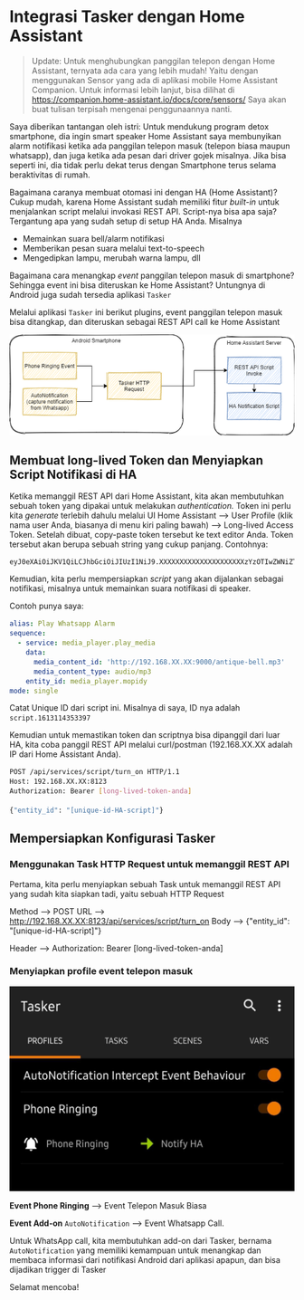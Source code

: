 # Integrasi Tasker dengan Home Assistant

> Update: Untuk menghubungkan panggilan telepon dengan Home Assistant, ternyata ada cara yang lebih mudah! Yaitu dengan menggunakan Sensor yang ada di aplikasi mobile Home Assistant Companion. Untuk informasi lebih lanjut, bisa dilihat di https://companion.home-assistant.io/docs/core/sensors/
> Saya akan buat tulisan terpisah mengenai penggunaannya nanti.

Saya diberikan tantangan oleh istri: Untuk mendukung program detox smartphone, dia ingin smart speaker Home Assistant saya membunyikan alarm notifikasi ketika ada panggilan telepon masuk (telepon biasa maupun whatsapp), dan juga ketika ada pesan dari driver gojek misalnya. Jika bisa seperti ini, dia tidak perlu dekat terus dengan Smartphone terus selama beraktivitas di rumah.

Bagaimana caranya membuat otomasi ini dengan HA (Home Assistant)? Cukup mudah, karena Home Assistant sudah memiliki fitur *built-in* untuk menjalankan script melalui invokasi REST API. Script-nya bisa apa saja? Tergantung apa yang sudah setup di setup HA Anda. Misalnya

- Memainkan suara bell/alarm notifikasi
- Memberikan pesan suara melalui text-to-speech
- Mengedipkan lampu, merubah warna  lampu, dll

Bagaimana cara menangkap *event* panggilan telepon masuk di smartphone? Sehingga event ini bisa diteruskan ke Home Assistant? Untungnya di Android juga sudah tersedia aplikasi `Tasker`

Melalui aplikasi `Tasker` ini berikut plugins, event panggilan telepon masuk bisa ditangkap, dan diteruskan sebagai REST API call ke Home Assistant

![tasker](attachments/20210523132557.png)

## Membuat long-lived Token dan Menyiapkan Script Notifikasi di HA

Ketika memanggil REST API dari Home Assistant, kita akan membutuhkan sebuah token yang dipakai untuk melakukan *authentication.* Token ini perlu kita *generate* terlebih dahulu melalui UI Home Assistant —> User Profile (klik nama user Anda, biasanya di menu kiri paling bawah) —> Long-lived Access Token. Setelah dibuat, copy-paste token tersebut ke text editor Anda. Token tersebut akan berupa sebuah string yang cukup panjang. Contohnya:

```
eyJ0eXAiOiJKV1QiLCJhbGciOiJIUzI1NiJ9.XXXXXXXXXXXXXXXXXXXXXzYzOTIwZWNiZTNjNDgzNTdmYyIsImlhdCI6MTYxMzExNDI1NCwiZXhwIjoxOTI4NDc0MjU0fQ.XXXXXXXXXXXXXXXXXXXX
```

Kemudian, kita perlu mempersiapkan *script* yang akan dijalankan sebagai notifikasi, misalnya untuk memainkan suara notifikasi di speaker.

Contoh punya saya:

```yaml
alias: Play Whatsapp Alarm
sequence:
  - service: media_player.play_media
    data:
      media_content_id: 'http://192.168.XX.XX:9000/antique-bell.mp3'
      media_content_type: audio/mp3
    entity_id: media_player.mopidy
mode: single
```

Catat Unique ID dari script ini. Misalnya di saya, ID nya adalah `script.1613114353397`

Kemudian untuk memastikan token dan scriptnya bisa dipanggil dari luar HA, kita coba panggil REST API melalui curl/postman (192.168.XX.XX adalah IP dari Home Assistant Anda).

```bash
POST /api/services/script/turn_on HTTP/1.1
Host: 192.168.XX.XX:8123
Authorization: Bearer [long-lived-token-anda]

{"entity_id": "[unique-id-HA-script]"}
```

## Mempersiapkan Konfigurasi Tasker

### Menggunakan Task HTTP Request untuk memanggil REST API

Pertama, kita perlu menyiapkan sebuah Task untuk memanggil REST API yang sudah kita siapkan tadi, yaitu sebuah HTTP Request

Method —> POST
URL —> http://192.168.XX.XX:8123/api/services/script/turn_on
Body —> {"entity_id": "[unique-id-HA-script]"}

Header —> Authorization: Bearer [long-lived-token-anda]

### Menyiapkan profile event telepon masuk

![event masuk](attachments/20210523132612.png)

**Event Phone Ringing** —> Event Telepon Masuk Biasa

**Event Add-on** `AutoNotification` —> Event Whatsapp Call.

Untuk WhatsApp call, kita membutuhkan add-on dari Tasker, bernama `AutoNotification` yang memiliki kemampuan untuk menangkap dan membaca informasi dari notifikasi Android dari aplikasi apapun, dan bisa dijadikan trigger di Tasker

Selamat mencoba!